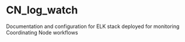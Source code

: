 # CN_log_watch
Documentation and configuration for ELK stack deployed for monitoring Coordinating Node workflows

